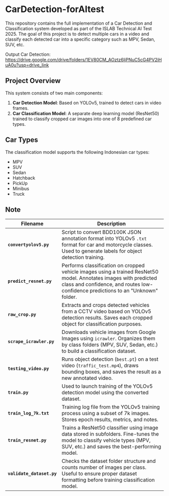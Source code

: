 # CarDetection-forAItest

This repository contains the full implementation of a Car Detection and Classification system developed as part of the ISLAB Technical AI Test 2025. The goal of this project is to detect multiple cars in a video and classify each detected car into a specific category such as MPV, Sedan, SUV, etc.

Output Car Detection: https://drive.google.com/drive/folders/1EV80CM_AOztz6ljPNuC5cG4PV2iHuA0u?usp=drive_link

## Project Overview

This system consists of two main components:
1. **Car Detection Model**: Based on YOLOv5, trained to detect cars in video frames.
2. **Car Classification Model**: A separate deep learning model (ResNet50) trained to classify cropped car images into one of 8 predefined car types.

## Car Types

The classification model supports the following Indonesian car types:
- MPV
- SUV
- Sedan
- Hatchback
- PickUp
- Minibus
- Truck

## Note
| Filename                  | Description                                                                                                                                                                                           |
| ------------------------- | ----------------------------------------------------------------------------------------------------------------------------------------------------------------------------------------------------- |
| **`convertyolov5.py`**    | Script to convert BDD100K JSON annotation format into YOLOv5 `.txt` format for car and motorcycle classes. Used to generate labels for object detection training.                                     |
| **`predict_resnet.py`**   | Performs classification on cropped vehicle images using a trained ResNet50 model. Annotates images with predicted class and confidence, and routes low-confidence predictions to an "Unknown" folder. |
| **`raw_crop.py`**         | Extracts and crops detected vehicles from a CCTV video based on YOLOv5 detection results. Saves each cropped object for classification purposes.                                                      |
| **`scrape_icrawler.py`**  | Downloads vehicle images from Google Images using `icrawler`. Organizes them by class folders (MPV, SUV, Sedan, etc.) to build a classification dataset.                                              |
| **`testing_video.py`**    | Runs object detection (`best.pt`) on a test video (`traffic_test.mp4`), draws bounding boxes, and saves the result as a new annotated video.                                                          |
| **`train.py`**            | Used to launch training of the YOLOv5 detection model using the converted dataset.                                                                                                                    |
| **`train_log_7k.txt`**    | Training log file from the YOLOv5 training process using a subset of 7k images. Stores epoch results, metrics, and notes.                                                                             |
| **`train_resnet.py`**     | Trains a ResNet50 classifier using image data stored in subfolders. Fine-tunes the model to classify vehicle types (MPV, SUV, etc.) and saves the best-performing model.                              |
| **`validate_dataset.py`** | Checks the dataset folder structure and counts number of images per class. Useful to ensure proper dataset formatting before training classification model.                                           |
